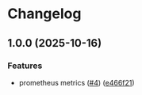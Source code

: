 # Changelog

## 1.0.0 (2025-10-16)


### Features

* prometheus metrics ([#4](https://github.com/angelvargass/sre-practice/issues/4)) ([e466f21](https://github.com/angelvargass/sre-practice/commit/e466f217121fad44afb67fbca826745496f0cc4f))
